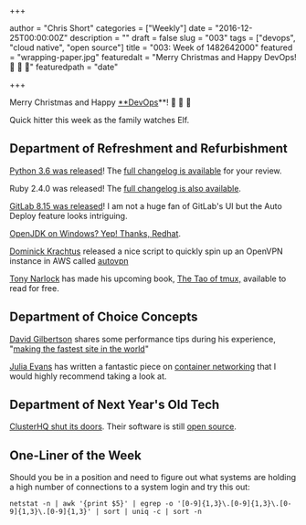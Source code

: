 +++

author = "Chris Short"
categories = ["Weekly"]
date = "2016-12-25T00:00:00Z"
description = ""
draft = false
slug = "003"
tags = ["devops", "cloud native", "open source"]
title = "003: Week of 1482642000"
featured = "wrapping-paper.jpg"
featuredalt = "Merry Christmas and Happy DevOps! 🎅 🎄 🤶"
featuredpath = "date"

+++

Merry Christmas and Happy [**DevOps](https://devopsish.com)**! 🎅 🎄 🤶

Quick hitter this week as the family watches Elf.

## Department of Refreshment and Refurbishment

[Python 3.6 was released](https://www.python.org/downloads/release/python-360/)! The [full changelog is available](https://docs.python.org/3.6/whatsnew/changelog.html#python-3-6-0) for your review.

Ruby 2.4.0 was released! The [full changelog is also available](https://github.com/ruby/ruby/blob/v2_4_0/NEWS).

[GitLab 8.15 was released](https://about.gitlab.com/2016/12/22/gitlab-8-15-released/)! I am not a huge fan of GitLab's UI but the Auto Deploy feature looks intriguing.

[OpenJDK on Windows? Yep! Thanks, Redhat](https://developers.redhat.com/blog/2016/06/27/openjdk-now-available-for-windows/).

[Dominick Krachtus](http://ttlequals0.com/) released a nice script to quickly spin up an OpenVPN instance in AWS called [autovpn](https://github.com/ttlequals0/autovpn)

[Tony Narlock](http://www.git-pull.com/) has made his upcoming book, [The Tao of tmux,](https://leanpub.com/the-tao-of-tmux) available to read for free.

## Department of Choice Concepts

[David Gilbertson](https://hackernoon.com/@david.gilbertson?source=post_header_lockup) shares some performance tips during his experience, "[making the fastest site in the world](https://hackernoon.com/10-things-i-learned-making-the-fastest-site-in-the-world-18a0e1cdf4a7#.xyp27gsp2)"

[Julia Evans](http://jvns.ca/) has written a fantastic piece on [container networking](http://jvns.ca/blog/2016/12/22/container-networking/) that I would highly recommend taking a look at.

## Department of Next Year's Old Tech

[ClusterHQ shut its doors](https://clusterhq.com/2016/12/22/clusterf-ed/). Their software is still [open source](https://github.com/ClusterHQ/).

## One-Liner of the Week

Should you be in a position and need to figure out what systems are holding a high number of connections to a system login and try this out:

    netstat -n | awk '{print $5}' | egrep -o '[0-9]{1,3}\.[0-9]{1,3}\.[0-9]{1,3}\.[0-9]{1,3}' | sort | uniq -c | sort -n
